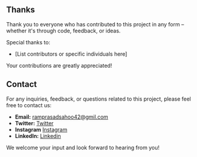 ## Thanks

Thank you to everyone who has contributed to this project in any form – whether it's through code, feedback, or ideas.

Special thanks to:
- [List contributors or specific individuals here]

Your contributions are greatly appreciated!

## Contact

For any inquiries, feedback, or questions related to this project, please feel free to contact us:

- **Email:** ramprasadsahoo42@gmil.com
- **Twitter:** <a href="https://x.com/Ram_Prasad_RS?t=jYIPq6NSZvJAz1ngVrWMDg&s=09">Twitter</a>
- **Instagram** <a href ="https://www.instagram.com/ramprasad_2024?igsh=ZHdwd2VlMXNqemNw">Instagram</a>
- **LinkedIn:** <a href="https://www.linkedin.com/in/ram-prasad-sahoo">Linkedin</a>

We welcome your input and look forward to hearing from you!
